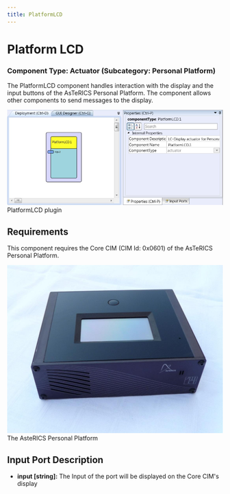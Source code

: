 ```yaml
---
title: PlatformLCD
---
```


# Platform LCD

### Component Type: Actuator (Subcategory: Personal Platform)

The PlatformLCD component handles interaction with the display and the input buttons of the AsTeRICS Personal Platform.
The component allows other components to send messages to the display.

![Screenshot: PlatformLCD plugin](./img/PlatformLCD.jpg "Screenshot: PlatformLCD plugin")  
PlatformLCD plugin

## Requirements

This component requires the Core CIM (CIM Id: 0x0601) of the AsTeRICS Personal Platform.

![The AsteRICS Personal Platform (preliminary version)](./img/PersonalPlatform.jpg "The AsteRICS Personal Platform (preliminary version)")  
The AsteRICS Personal Platform

## Input Port Description

- **input \[string\]:** The Input of the port will be displayed on the Core CIM's display
